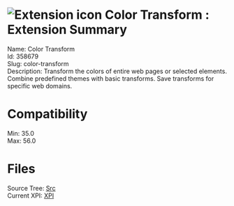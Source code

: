 # ![Extension icon](https://addons.thunderbird.net/user-media/addon_icons/358/358679-64.png?modified=1509808672) Color Transform : Extension Summary

Name: Color Transform  
Id: 358679  
Slug: color-transform  
Description: Transform the colors of entire web pages or selected elements. Combine predefined themes with basic transforms. Save transforms for specific web domains.
  

# Compatibility
Min: 35.0  
Max: 56.0  

# Files

Source Tree: [Src](C:/Dev/Thunderbird/ThunderKdB/xall/xOther/358679-color-transform/src)  
Current XPI: [XPI](C:/Dev/Thunderbird/ThunderKdB/xall/xOther/358679-color-transform/xpi)  



